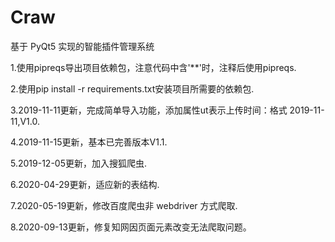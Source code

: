 # Craw
基于 PyQt5 实现的智能插件管理系统  

1.使用pipreqs导出项目依赖包，注意代码中含'\*\*'时，注释后使用pipreqs.  

2.使用pip install -r requirements.txt安装项目所需要的依赖包.  

3.2019-11-11更新，完成简单导入功能，添加属性ut表示上传时间：格式 2019-11-11,V1.0.  

4.2019-11-15更新，基本已完善版本V1.1.

5.2019-12-05更新，加入搜狐爬虫.

6.2020-04-29更新，适应新的表结构.

7.2020-05-19更新，修改百度爬虫非 webdriver 方式爬取.

8.2020-09-13更新，修复知网因页面元素改变无法爬取问题。
